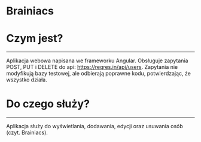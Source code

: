 # Brainiacs

# Czym jest?
________________________________________________
Aplikacja webowa napisana we frameworku Angular.
Obsługuje zapytania POST, PUT i DELETE do api: https://reqres.in/api/users.
Zapytania nie modyfikują bazy testowej, ale 
odbierają poprawne kodu, potwierdzając, że wszystko działa.


# Do czego służy?
________________________________________________
Aplikacja służy do wyświetlania, dodawania, edycji oraz usuwania osób
(czyt. Brainiacs).
